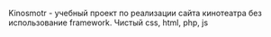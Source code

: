 
Kinosmotr - учебный проект по реализации сайта кинотеатра без использование framework. Чистый css, html, php, js
